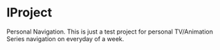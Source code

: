 # IProject
Personal Navigation.
This is just a test project for personal TV/Animation Series navigation on everyday of a week.
